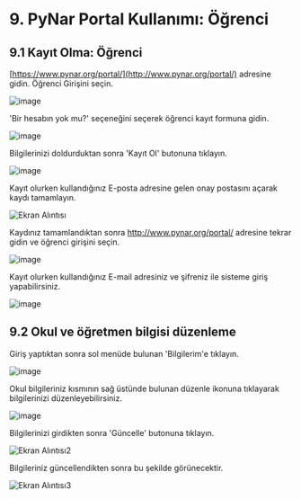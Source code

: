 # 9. PyNar Portal Kullanımı: Öğrenci

## 9.1 Kayıt Olma: Öğrenci

[https://www.pynar.org/portal/](http://www.pynar.org/portal/) adresine gidin. Öğrenci Girişini seçin.

![image](https://user-images.githubusercontent.com/56628866/146160718-5fbcef28-d23e-4a3b-9ad8-a3d8cb12b154.png)

\'Bir hesabın yok mu?\' seçeneğini seçerek öğrenci kayıt formuna gidin.

![image](https://user-images.githubusercontent.com/56628866/146161167-2273aedd-b252-4b71-9884-78e8cad56598.png)

Bilgilerinizi doldurduktan sonra \'Kayıt Ol\' butonuna tıklayın.

![image](https://user-images.githubusercontent.com/56628866/146161397-1c00bcfe-c449-453b-8110-b7238d831d37.png)

Kayıt olurken kullandığınız E-posta adresine gelen onay postasını açarak kaydı tamamlayın. 

![Ekran Alıntısı](https://user-images.githubusercontent.com/56628866/146161629-3d307066-9fa1-4d7b-89c4-0ec6ee730749.PNG)

Kaydınız tamamlandıktan sonra http://www.pynar.org/portal/ adresine tekrar gidin ve öğrenci girişini seçin.

![image](https://user-images.githubusercontent.com/56628866/146161877-9fc1835a-d8d7-400f-b6a5-107c4cf5bbe1.png)

Kayıt olurken kullandığınız E-mail adresiniz ve şifreniz ile sisteme giriş yapabilirsiniz.

![image](https://user-images.githubusercontent.com/56628866/146161815-8d94fd21-5540-4be2-8854-79aa3ab6b655.png)

## 9.2 Okul ve öğretmen bilgisi düzenleme

Giriş yaptıktan sonra sol menüde bulunan \'Bilgilerim\'e tıklayın.

![image](https://user-images.githubusercontent.com/56628866/146162259-a8feba16-d25a-4189-af54-68cc32d46f9f.png)

Okul bilgileriniz kısmının sağ üstünde bulunan düzenle ikonuna tıklayarak bilgilerinizi düzenleyebilirsiniz.

![image](https://user-images.githubusercontent.com/56628866/146162560-2918ab4f-a19e-43a3-88fc-a77318363509.png)

Bilgilerinizi girdikten sonra \'Güncelle\' butonuna tıklayın.

![Ekran Alıntısı2](https://user-images.githubusercontent.com/56628866/146162632-30cb2fd5-32f4-4d74-b56d-41dffbf9a945.PNG)

Bilgileriniz güncellendikten sonra bu şekilde görünecektir.

![Ekran Alıntısı3](https://user-images.githubusercontent.com/56628866/146162740-545702c0-cf61-4fcf-90b6-d5f4415c26d4.PNG)



